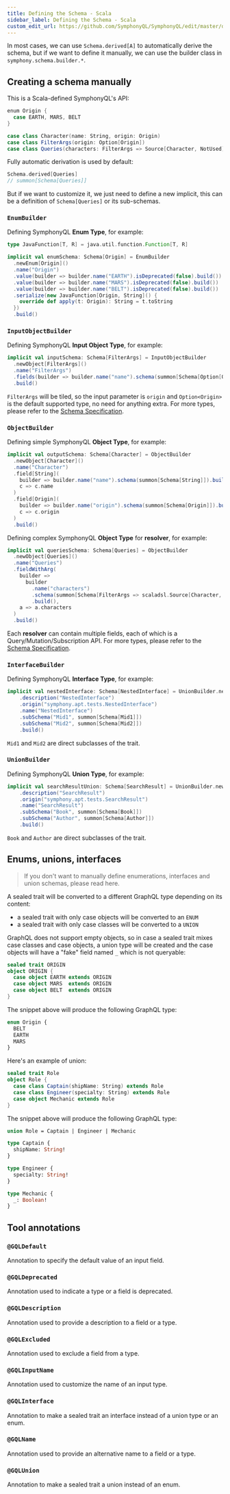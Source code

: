 ```yaml
---
title: Defining the Schema - Scala
sidebar_label: Defining the Schema - Scala
custom_edit_url: https://github.com/SymphonyQL/SymphonyQL/edit/master/docs/schema-scala.md
---
```


In most cases, we can use `Schema.derived[A]` to automatically derive the schema, but if we want to define it manually, we can use the builder class in `symphony.schema.builder.*`.

## Creating a schema manually

This is a Scala-defined SymphonyQL's API:
```scala
enum Origin {
  case EARTH, MARS, BELT
}

case class Character(name: String, origin: Origin)
case class FilterArgs(origin: Option[Origin])
case class Queries(characters: FilterArgs => Source[Character, NotUsed])
```

Fully automatic derivation is used by default:
```scala
Schema.derived[Queries]
// summon[Schema[Queries]]
```

But if we want to customize it, we just need to define a new implicit, this can be a definition of `Schema[Queries]` or its sub-schemas.

### `EnumBuilder`

Defining SymphonyQL **Enum Type**, for example:
```scala
type JavaFunction[T, R] = java.util.function.Function[T, R]

implicit val enumSchema: Schema[Origin] = EnumBuilder
  .newEnum[Origin]()
  .name("Origin")
  .value(builder => builder.name("EARTH").isDeprecated(false).build())
  .value(builder => builder.name("MARS").isDeprecated(false).build())
  .value(builder => builder.name("BELT").isDeprecated(false).build())
  .serialize(new JavaFunction[Origin, String]() {
    override def apply(t: Origin): String = t.toString
  })
  .build()
```

### `InputObjectBuilder`

Defining SymphonyQL **Input Object Type**, for example:
```scala
implicit val inputSchema: Schema[FilterArgs] = InputObjectBuilder
  .newObject[FilterArgs]()
  .name("FilterArgs")
  .fields(builder => builder.name("name").schema(summon[Schema[Option[Origin]]]).build())
  .build()
```

`FilterArgs` will be tiled, so the input parameter is `origin` and `Option<Origin>` is the default supported type, no need for anything extra. For more types, please refer to the [Schema Specification](schema.md).

### `ObjectBuilder`

Defining simple SymphonyQL **Object Type**, for example:
```scala
implicit val outputSchema: Schema[Character] = ObjectBuilder
  .newObject[Character]()
  .name("Character")
  .field[String](
    builder => builder.name("name").schema(summon[Schema[String]]).build(),
    c => c.name
  )
  .field[Origin](
    builder => builder.name("origin").schema(summon[Schema[Origin]]).build(),
    c => c.origin
  )
  .build()
```

Defining complex SymphonyQL **Object Type** for **resolver**, for example:
```scala
implicit val queriesSchema: Schema[Queries] = ObjectBuilder
  .newObject[Queries]()
  .name("Queries")
  .fieldWithArg(
    builder =>
      builder
        .name("characters")
        .schema(summon[Schema[FilterArgs => scaladsl.Source[Character, NotUsed]]])
        .build(),
    a => a.characters
  )
  .build()
```

Each **resolver** can contain multiple fields, each of which is a Query/Mutation/Subscription API.
For more types, please refer to the [Schema Specification](schema.md).

### `InterfaceBuilder`

Defining SymphonyQL **Interface Type**, for example:
```scala
implicit val nestedInterface: Schema[NestedInterface] = UnionBuilder.newObject[NestedInterface]
    .description("NestedInterface")
    .origin("symphony.apt.tests.NestedInterface")
    .name("NestedInterface")
    .subSchema("Mid1", summon[Schema[Mid1]])
    .subSchema("Mid2", summon[Schema[Mid2]])
    .build()
```

`Mid1` and `Mid2` are direct subclasses of the trait.

### `UnionBuilder`

Defining SymphonyQL **Union Type**, for example:
```scala
implicit val searchResultUnion: Schema[SearchResult] = UnionBuilder.newObject[SearchResult]
    .description("SearchResult")
    .origin("symphony.apt.tests.SearchResult")
    .name("SearchResult")
    .subSchema("Book", summon[Schema[Book]])
    .subSchema("Author", summon[Schema[Author]])
    .build()
```

`Book` and `Author` are direct subclasses of the trait.

## Enums, unions, interfaces

> If you don't want to manually define enumerations, interfaces and union schemas, please read here.

A sealed trait will be converted to a different GraphQL type depending on its content:

- a sealed trait with only case objects will be converted to an `ENUM`
- a sealed trait with only case classes will be converted to a `UNION`

GraphQL does not support empty objects, so in case a sealed trait mixes case classes and case objects, a union type will be created and the case objects will have a "fake" field named `_` which is not queryable:
```scala
sealed trait ORIGIN
object ORIGIN {
  case object EARTH extends ORIGIN
  case object MARS  extends ORIGIN
  case object BELT  extends ORIGIN
}
```

The snippet above will produce the following GraphQL type:
```graphql
enum Origin {
  BELT
  EARTH
  MARS
}
```

Here's an example of union:
```scala
sealed trait Role
object Role {
  case class Captain(shipName: String) extends Role
  case class Engineer(specialty: String) extends Role
  case object Mechanic extends Role
}
```

The snippet above will produce the following GraphQL type:
```graphql
union Role = Captain | Engineer | Mechanic

type Captain {
  shipName: String!
}

type Engineer {
  specialty: String!
}

type Mechanic {
  _: Boolean!
}
```

## Tool annotations

### `@GQLDefault`

Annotation to specify the default value of an input field.

### `@GQLDeprecated`

Annotation used to indicate a type or a field is deprecated.

### `@GQLDescription`

Annotation used to provide a description to a field or a type.

### `@GQLExcluded`

Annotation used to exclude a field from a type.

### `@GQLInputName`

Annotation used to customize the name of an input type.

### `@GQLInterface`

Annotation to make a sealed trait an interface instead of a union type or an enum.

### `@GQLName`

Annotation used to provide an alternative name to a field or a type.

### `@GQLUnion`

Annotation to make a sealed trait a union instead of an enum.